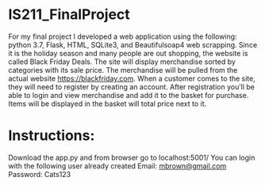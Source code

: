 # IS211_FinalProject
For my final project I developed a web application using the following: python 3.7, Flask, HTML, SQLite3, and Beautifulsoap4 web scrapping. Since it is the holiday season and many people are out shopping, the website is called Black Friday Deals.  The site will display merchandise sorted by categories with its sale price. The merchandise will be pulled from the actual website https://blackfriday.com. When a customer comes to the site, they will need to register by creating an account. After registration you’ll be able to login and view merchandise and add it to the basket for purchase.  Items will be displayed in the basket will total price next to it. 
# Instructions:
Download the app.py and from browser go to localhost:5001/ 
You can login with the following user already created 
Email: mbrown@gmail.com
Password: Cats123
